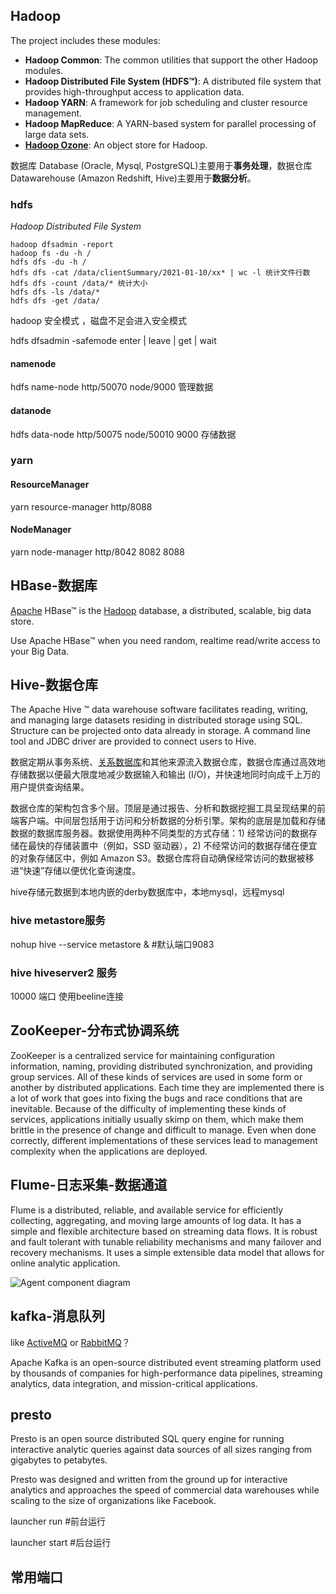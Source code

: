 ## Hadoop

The project includes these modules:

- **Hadoop Common**: The common utilities that support the other Hadoop modules.
- **Hadoop Distributed File System (HDFS™)**: A distributed file system that provides high-throughput access to application data.
- **Hadoop YARN**: A framework for job scheduling and cluster resource management.
- **Hadoop MapReduce**: A YARN-based system for parallel processing of large data sets.
- **[Hadoop Ozone](https://hadoop.apache.org/ozone/)**: An object store for Hadoop.

数据库 Database (Oracle, Mysql, PostgreSQL)主要用于**事务处理**，数据仓库 Datawarehouse (Amazon Redshift, Hive)主要用于**数据分析**。

### hdfs

*Hadoop Distributed File System*

```
hadoop dfsadmin -report
hadoop fs -du -h /
hdfs dfs -du -h /
hdfs dfs -cat /data/clientSummary/2021-01-10/xx* | wc -l 统计文件行数
hdfs dfs -count /data/* 统计大小
hdfs dfs -ls /data/*
hdfs dfs -get /data/
```

hadoop 安全模式 ，磁盘不足会进入安全模式

hdfs dfsadmin -safemode enter | leave | get | wait

#### namenode

hdfs name-node                http/50070  node/9000               管理数据

#### datanode

hdfs data-node                  http/50075  node/50010 9000   存储数据

### yarn

#### ResourceManager

yarn resource-manager   http/8088

#### NodeManager

yarn node-manager          http/8042  8082  8088

## HBase-数据库

[Apache](https://www.apache.org/) HBase™ is the [Hadoop](https://hadoop.apache.org/) database, a distributed, scalable, big data store.

Use Apache HBase™ when you need random, realtime read/write access to your Big Data.

## Hive-数据仓库

The Apache Hive ™ data warehouse software facilitates reading, writing, and managing large datasets residing in distributed storage using SQL. Structure can be projected onto data already in storage. A command line tool and JDBC driver are provided to connect users to Hive.

数据定期从事务系统、[关系数据库](https://aws.amazon.com/cn/relational-database/)和其他来源流入数据仓库，数据仓库通过高效地存储数据以便最大限度地减少数据输入和输出 (I/O)，并快速地同时向成千上万的用户提供查询结果。

数据仓库的架构包含多个层。顶层是通过报告、分析和数据挖掘工具呈现结果的前端客户端。中间层包括用于访问和分析数据的分析引擎。架构的底层是加载和存储数据的数据库服务器。数据使用两种不同类型的方式存储：1) 经常访问的数据存储在最快的存储装置中（例如，SSD 驱动器），2) 不经常访问的数据存储在便宜的对象存储区中，例如 Amazon S3。数据仓库将自动确保经常访问的数据被移进“快速”存储以便优化查询速度。

hive存储元数据到本地内嵌的derby数据库中，本地mysql，远程mysql

### hive metastore服务

nohup hive --service metastore & #默认端口9083

### hive hiveserver2 服务

10000 端口 使用beeline连接

## ZooKeeper-分布式协调系统

ZooKeeper is a centralized service for maintaining configuration information, naming, providing distributed synchronization, and providing group services. All of these kinds of services are used in some form or another by distributed applications. Each time they are implemented there is a lot of work that goes into fixing the bugs and race conditions that are inevitable. Because of the difficulty of implementing these kinds of services, applications initially usually skimp on them, which make them brittle in the presence of change and difficult to manage. Even when done correctly, different implementations of these services lead to management complexity when the applications are deployed.

## Flume-日志采集-数据通道

Flume is a distributed, reliable, and available service for efficiently collecting, aggregating, and moving large amounts of log data. It has a simple and flexible architecture based on streaming data flows. It is robust and fault tolerant with tunable reliability mechanisms and many failover and recovery mechanisms. It uses a simple extensible data model that allows for online analytic application.

![Agent component diagram](https://flume.apache.org/_images/DevGuide_image00.png)

## kafka-消息队列

like [ActiveMQ](http://activemq.apache.org/) or [RabbitMQ](https://www.rabbitmq.com/)？

Apache Kafka is an open-source distributed event streaming platform used by thousands of companies for high-performance data pipelines, streaming analytics, data integration, and mission-critical applications.

## presto

Presto is an open source distributed SQL query engine for running interactive analytic queries against data sources of all sizes ranging from gigabytes to petabytes.

Presto was designed and written from the ground up for interactive analytics and approaches the speed of commercial data warehouses while scaling to the size of organizations like Facebook.

launcher run #前台运行

launcher start #后台运行

## 常用端口





 